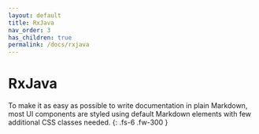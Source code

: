 ```yaml
---
layout: default
title: RxJava
nav_order: 3
has_children: true
permalink: /docs/rxjava
---
```


# RxJava

To make it as easy as possible to write documentation in plain Markdown, most UI components are styled using default Markdown elements with few additional CSS classes needed.
{: .fs-6 .fw-300 }
